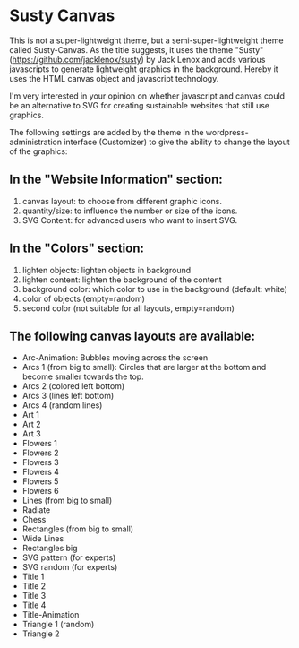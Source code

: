 # Susty Canvas
This is not a super-lightweight theme, but a semi-super-lightweight theme called Susty-Canvas. As the title suggests, it uses the theme "Susty" (https://github.com/jacklenox/susty) by Jack Lenox and adds various javascripts to generate lightweight graphics in the background. Hereby it uses the HTML canvas object and javascript technology.

I'm very interested in your opinion on whether javascript and canvas could be an alternative to SVG for creating sustainable websites that still use graphics.

The following settings are added by the theme in the wordpress-administration interface (Customizer) to give the ability to change the layout of the graphics:

## In the "Website Information" section:
1. canvas layout: to choose from different graphic icons.
2. quantity/size: to influence the number or size of the icons.
3. SVG Content: for advanced users who want to insert SVG.

## In the "Colors" section:
1. lighten objects: lighten objects in background
2. lighten content: lighten the background of the content
3. background color: which color to use in the background (default: white)
4. color of objects (empty=random)
5. second color (not suitable for all layouts, empty=random)

## The following canvas layouts are available:

*   Arc-Animation: Bubbles moving across the screen
*   Arcs 1 (from big to small): Circles that are larger at the bottom and become smaller towards the top.
*   Arcs 2 (colored left bottom)
*   Arcs 3 (lines left bottom)
*   Arcs 4 (random lines)
*   Art 1
*   Art 2
*   Art 3
*   Flowers 1
*   Flowers 2
*   Flowers 3
*   Flowers 4
*   Flowers 5
*   Flowers 6
*   Lines  (from big to small)
*   Radiate
*   Chess
*   Rectangles (from big to small)
*   Wide Lines
*   Rectangles big
*   SVG pattern (for experts)
*   SVG random (for experts)
*   Title 1
*   Title 2
*   Title 3
*   Title 4
*   Title-Animation
*   Triangle 1 (random)
*   Triangle 2